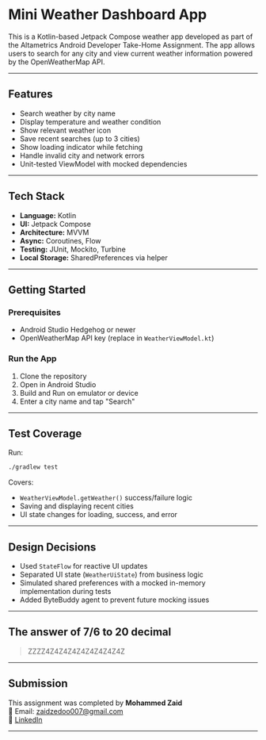 # Mini Weather Dashboard App

This is a Kotlin-based Jetpack Compose weather app developed as part of the Altametrics Android Developer Take-Home Assignment. The app allows users to search for any city and view current weather information powered by the OpenWeatherMap API.

---

## Features

-  Search weather by city name
-  Display temperature and weather condition
-  Show relevant weather icon
-  Save recent searches (up to 3 cities)
-  Show loading indicator while fetching
-  Handle invalid city and network errors
-  Unit-tested ViewModel with mocked dependencies

---

##  Tech Stack

- **Language:** Kotlin
- **UI:** Jetpack Compose
- **Architecture:** MVVM
- **Async:** Coroutines, Flow
- **Testing:** JUnit, Mockito, Turbine
- **Local Storage:** SharedPreferences via helper

---

##  Getting Started

### Prerequisites
- Android Studio Hedgehog or newer
- OpenWeatherMap API key (replace in `WeatherViewModel.kt`)

### Run the App
1. Clone the repository
2. Open in Android Studio
3. Build and Run on emulator or device
4. Enter a city name and tap "Search"

---

## Test Coverage

Run:
```bash
./gradlew test
```
Covers:
- `WeatherViewModel.getWeather()` success/failure logic
- Saving and displaying recent cities
- UI state changes for loading, success, and error

---

##  Design Decisions

- Used `StateFlow` for reactive UI updates
- Separated UI state (`WeatherUiState`) from business logic
- Simulated shared preferences with a mocked in-memory implementation during tests
- Added ByteBuddy agent to prevent future mocking issues

---

##  The answer of 7/6 to 20 decimal

> ZZZZ4Z4Z4Z4Z4Z4Z4Z4Z4Z

---

##  Submission

This assignment was completed by **Mohammed Zaid**  
📩 Email: zaidzedoo007@gmail.com  
🔗 [LinkedIn](https://www.linkedin.com/in/mohammed-zaid-6860a1237/)

---
